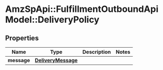 # AmzSpApi::FulfillmentOutboundApiModel::DeliveryPolicy

## Properties
Name | Type | Description | Notes
------------ | ------------- | ------------- | -------------
**message** | [**DeliveryMessage**](DeliveryMessage.md) |  | 


